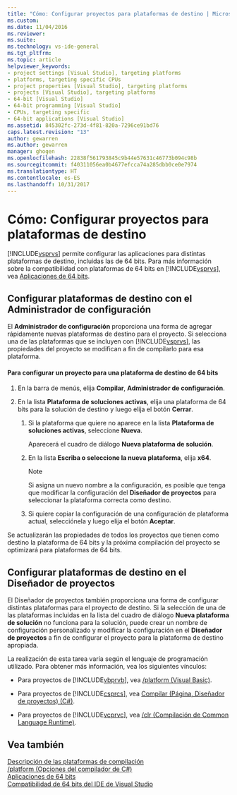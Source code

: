 ```yaml
---
title: "Cómo: Configurar proyectos para plataformas de destino | Microsoft Docs"
ms.custom: 
ms.date: 11/04/2016
ms.reviewer: 
ms.suite: 
ms.technology: vs-ide-general
ms.tgt_pltfrm: 
ms.topic: article
helpviewer_keywords:
- project settings [Visual Studio], targeting platforms
- platforms, targeting specific CPUs
- project properties [Visual Studio], targeting platforms
- projects [Visual Studio], targeting platforms
- 64-bit [Visual Studio]
- 64-bit programming [Visual Studio]
- CPUs, targeting specific
- 64-bit applications [Visual Studio]
ms.assetid: 845302fc-273d-4f81-820a-7296ce91bd76
caps.latest.revision: "13"
author: gewarren
ms.author: gewarren
manager: ghogen
ms.openlocfilehash: 22838f561793845c9b44e57631c46773b094c98b
ms.sourcegitcommit: f40311056ea0b4677efcca74a285dbb0ce0e7974
ms.translationtype: HT
ms.contentlocale: es-ES
ms.lasthandoff: 10/31/2017
---
```

# <a name="how-to-configure-projects-to-target-platforms"></a>Cómo: Configurar proyectos para plataformas de destino
[!INCLUDE[vsprvs](../code-quality/includes/vsprvs_md.md)] permite configurar las aplicaciones para distintas plataformas de destino, incluidas las de 64 bits. Para más información sobre la compatibilidad con plataformas de 64 bits en [!INCLUDE[vsprvs](../code-quality/includes/vsprvs_md.md)], vea [Aplicaciones de 64 bits](http://msdn.microsoft.com/Library/fd4026bc-2c3d-4b27-86dc-ec5e96018181).  
  
## <a name="targeting-platforms-with-the-configuration-manager"></a>Configurar plataformas de destino con el Administrador de configuración  
 El **Administrador de configuración** proporciona una forma de agregar rápidamente nuevas plataformas de destino para el proyecto. Si selecciona una de las plataformas que se incluyen con [!INCLUDE[vsprvs](../code-quality/includes/vsprvs_md.md)], las propiedades del proyecto se modifican a fin de compilarlo para esa plataforma.  
  
#### <a name="to-configure-a-project-to-target-a-64-bit-platform"></a>Para configurar un proyecto para una plataforma de destino de 64 bits  
  
1.  En la barra de menús, elija **Compilar**, **Administrador de configuración**.  
  
2.  En la lista **Plataforma de soluciones activas**, elija una plataforma de 64 bits para la solución de destino y luego elija el botón **Cerrar**.  
  
    1.  Si la plataforma que quiere no aparece en la lista **Plataforma de soluciones activas**, seleccione **Nueva**.  
  
         Aparecerá el cuadro de diálogo **Nueva plataforma de solución**.  
  
    2.  En la lista **Escriba o seleccione la nueva plataforma**, elija **x64**.  
  
        > [!NOTE]
        >  Si asigna un nuevo nombre a la configuración, es posible que tenga que modificar la configuración del **Diseñador de proyectos** para seleccionar la plataforma correcta como destino.  
  
    3.  Si quiere copiar la configuración de una configuración de plataforma actual, selecciónela y luego elija el botón **Aceptar**.  
  
 Se actualizarán las propiedades de todos los proyectos que tienen como destino la plataforma de 64 bits y la próxima compilación del proyecto se optimizará para plataformas de 64 bits.  
  
## <a name="targeting-platforms-in-the-project-designer"></a>Configurar plataformas de destino en el Diseñador de proyectos  
 El Diseñador de proyectos también proporciona una forma de configurar distintas plataformas para el proyecto de destino. Si la selección de una de las plataformas incluidas en la lista del cuadro de diálogo **Nueva plataforma de solución** no funciona para la solución, puede crear un nombre de configuración personalizado y modificar la configuración en el **Diseñador de proyectos** a fin de configurar el proyecto para la plataforma de destino apropiada.  
  
 La realización de esta tarea varía según el lenguaje de programación utilizado. Para obtener más información, vea los siguientes vínculos:  
  
-   Para proyectos de [!INCLUDE[vbprvb](../code-quality/includes/vbprvb_md.md)], vea [/platform (Visual Basic)](/dotnet/visual-basic/reference/command-line-compiler/platform).  
  
-   Para proyectos de [!INCLUDE[csprcs](../data-tools/includes/csprcs_md.md)], vea [Compilar (Página, Diseñador de proyectos) (C#)](../ide/reference/build-page-project-designer-csharp.md).  
  
-   Para proyectos de [!INCLUDE[vcprvc](../code-quality/includes/vcprvc_md.md)], vea [/clr (Compilación de Common Language Runtime)](/cpp/build/reference/clr-common-language-runtime-compilation).  
  
## <a name="see-also"></a>Vea también  
 [Descripción de las plataformas de compilación](../ide/understanding-build-platforms.md)   
 [/platform (Opciones del compilador de C#)](/dotnet/csharp/language-reference/compiler-options/platform-compiler-option)   
 [Aplicaciones de 64 bits](http://msdn.microsoft.com/Library/fd4026bc-2c3d-4b27-86dc-ec5e96018181)   
 [Compatibilidad de 64 bits del IDE de Visual Studio](../ide/visual-studio-ide-64-bit-support.md)